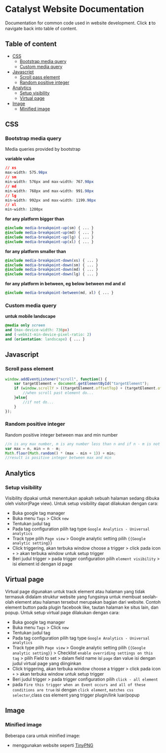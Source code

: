 # Catalyst Website Documentation
Documentation for common code used in website development.
Click :arrow_double_up: to navigate back into table of content.

## Table of content
* [CSS](#css)
    * [Bootstrap media query](#bootstrap-media-query)
    * [Custom media query](#custom-media-query)
* [Javascript](#javascript)
    * [Scroll pass element](#scroll-pass-element)
    * [Random positive integer](#random-positive-integer)
* [Analytics](#analytics)
    * [Setup visibility](#setup-visibility)
    * [Virtual page](#virtual-page)
* [Image](#image)
    * [Minified image](#minified-image)

## CSS 
### Bootstrap media query
Media queries provided by bootstrap

**variable value**
```css
// xs
max-width: 575.98px
// sm
min-width: 576px and max-width: 767.98px
// md
min-width: 768px and max-width: 991.98px
// lg
min-width: 992px and max-width: 1199.98px
// xl
min-width: 1200px
```
**for any platform bigger than**
```scss
@include media-breakpoint-up(sm) { ... }
@include media-breakpoint-up(md) { ... }
@include media-breakpoint-up(lg) { ... }
@include media-breakpoint-up(xl) { ... }
```
**for any platform smaller than**
```scss
@include media-breakpoint-down(xs) { ... }
@include media-breakpoint-down(sm) { ... }
@include media-breakpoint-down(md) { ... }
@include media-breakpoint-down(lg) { ... }
```
**for any platform in between, eg below between md and xl**
```scss
@include media-breakpoint-between(md, xl) { ... }
```

### Custom media query

**untuk mobile landscape**
```css
@media only screen 
and (max-device-width: 736px) 
and (-webkit-min-device-pixel-ratio: 2)
and (orientation: landscape) { ... }
```

## Javascript

### Scroll pass element

```javascript
window.addEventListener("scroll", function() {
    var targetElement = document.getElementById("targetElement");
    if (window.scrollY > ((targetElement.offsetTop) + (targetElement.offsetHeight))) {
        //when scroll past element do...
    }else{
        //if not do...
    }
}); 
```

### Random positive integer

Random positive integer between max and min number

```javascript
//n is any max number, m is any number less than n and if n - m is not negative
var max = n, min = n - m;
Math.floor(Math.random() * (max - min + 1)) + min;
//result is positive integer between max and min
```

## Analytics

### Setup visibility
Visibility dipakai untuk menentukan apakah sebuah halaman sedang dibuka oleh visitor(Page view). 
Untuk setup visibility dapat dilakukan dengan cara:
* Buka google tag manager
* Buka menu `Tags` > Click `new` 
* Tentukan judul tag
* Pada tag configuration pilih tag type `Google Analytics - Universal analytics`
* Track type pilih `Page view` > Google analytic setting pilih `{{Google analytic setting}}`
* Click triggering, akan terbuka window choose a trigger > click pada icon `+` > akan terbuka window untuk setup trigger
* Beri judul trigger > pada trigger configuration pilih `element visibility` > isi element id dengan id page 

## Virtual page
Virtual page digunakan untuk track element atau halaman yang tidak termasuk didalam struktur website yang fungsinya untuk membuat seolah-olah element atau halaman tersebut merupakan bagian dari website. Contoh element button pada plugin facebook like, tautan halaman ke situs lain, dan popup. Untuk setup virtual page dilakukan dengan cara:
* Buka google tag manager
* Buka menu `Tags` > Click `new` 
* Tentukan judul tag
* Pada tag configuration pilih tag type `Google Analytics - Universal analytics`
* Track type pilih `Page view` > Google analytic setting pilih `{{Google analytic setting}}` > Checklist `enable overriding settings on this tag` > pilih Field to set > dalam field name isi `page` dan value isi dengan judul virtual page yang diinginkan
* Click triggering, akan terbuka window choose a trigger > click pada icon `+` > akan terbuka window untuk setup trigger
* Beri judul trigger > pada trigger configuration pilih `click - all element` 
* pada `Fire this trigger when an Event occurs and all of these conditions are true` isi dengan `click element`, `matches css selector`,class css element yang trigger plugin/link luar/popup


## Image

### Minified image
Beberapa cara untuk minified image:
* menggunakan website seperti [TinyPNG](https://tinypng.com)